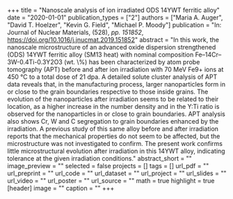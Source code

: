 +++
title = "Nanoscale analysis of ion irradiated ODS 14YWT ferritic alloy"
date = "2020-01-01"
publication_types = ["2"]
authors = ["Maria A. Auger", "David T. Hoelzer", "Kevin G. Field", "Michael P. Moody"]
publication = "In: Journal of Nuclear Materials, (528), _pp. 151852_, https://doi.org/10.1016/j.jnucmat.2019.151852"
abstract = "In this work, the nanoscale microstructure of an advanced oxide dispersion strengthened (ODS) 14YWT ferritic alloy (SM13 heat) with nominal composition Fe–14Cr–3W-0.4Ti-0.3Y2O3 (wt. \\%) has been characterized by atom probe tomography (APT) before and after ion irradiation with 70 MeV Fe9+ ions at 450 °C to a total dose of 21 dpa. A detailed solute cluster analysis of APT data reveals that, in the manufacturing process, larger nanoparticles form in or close to the grain boundaries respective to those inside grains. The evolution of the nanoparticles after irradiation seems to be related to their location, as a higher increase in the number density and in the Y:Ti ratio is observed for the nanoparticles in or close to grain boundaries. APT analysis also shows Cr, W and C segregation to grain boundaries enhanced by the irradiation. A previous study of this same alloy before and after irradiation reports that the mechanical properties do not seem to be affected, but the microstructure was not investigated to confirm. The present work confirms little microstructural evolution after irradiation in this 14YWT alloy, indicating tolerance at the given irradiation conditions."
abstract_short = ""
image_preview = ""
selected = false
projects = []
tags = []
url_pdf = ""
url_preprint = ""
url_code = ""
url_dataset = ""
url_project = ""
url_slides = ""
url_video = ""
url_poster = ""
url_source = ""
math = true
highlight = true
[header]
image = ""
caption = ""
+++
